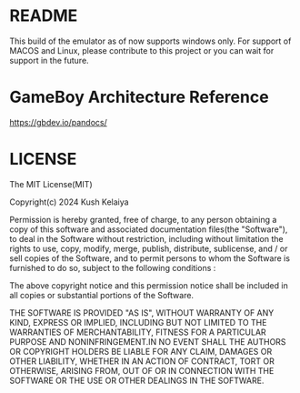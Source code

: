 # README

This build of the emulator as of now supports windows only. For support of MACOS and Linux, please contribute to this project or you can wait for support in the future.

# GameBoy Architecture Reference

https://gbdev.io/pandocs/

# LICENSE

The MIT License(MIT)

Copyright(c) 2024 Kush Kelaiya

Permission is hereby granted,
free of charge, to any person obtaining a copy of this software and associated documentation files(the "Software"),
to deal in the Software without restriction, including without limitation the rights to use, copy, modify, merge, publish, distribute, sublicense,
and / or sell copies of the Software, and to permit persons to whom the Software is furnished to do so, subject to the following conditions :

The above copyright notice and this permission notice shall be included in all copies
or
substantial portions of the Software.

THE SOFTWARE IS PROVIDED "AS IS",
WITHOUT WARRANTY OF ANY KIND, EXPRESS OR IMPLIED, INCLUDING BUT NOT LIMITED TO THE WARRANTIES OF MERCHANTABILITY,
FITNESS FOR A PARTICULAR PURPOSE AND NONINFRINGEMENT.IN NO EVENT SHALL THE
AUTHORS OR COPYRIGHT HOLDERS BE LIABLE FOR ANY CLAIM,
DAMAGES OR OTHER
LIABILITY,
WHETHER IN AN ACTION OF CONTRACT, TORT OR OTHERWISE, ARISING FROM, OUT OF OR IN CONNECTION WITH THE SOFTWARE OR THE USE OR OTHER DEALINGS IN THE SOFTWARE.